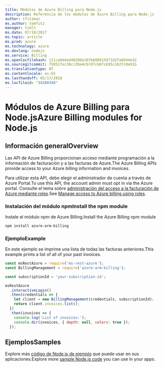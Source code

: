 ```yaml
---
title: Módulos de Azure Billing para Node.js
description: Referencia de los módulos de Azure Billing para Node.js
author: tfitzmac
ms.author: tomfitz
manager: timlt
ms.date: 07/18/2017
ms.topic: article
ms.prod: azure
ms.technology: azure
ms.devlang: nodejs
ms.service: Billing
ms.openlocfilehash: 111ca8d4ed40200a307b608915d71d2fa6944ed2
ms.sourcegitcommit: 75051fec38cc3be4cb7d7cb6fc695c162fc0e91b
ms.translationtype: HT
ms.contentlocale: es-ES
ms.lasthandoff: 05/17/2018
ms.locfileid: "34260348"
---
```

# <a name="azure-billing-modules-for-nodejs"></a><span data-ttu-id="d98af-103">Módulos de Azure Billing para Node.js</span><span class="sxs-lookup"><span data-stu-id="d98af-103">Azure Billing modules for Node.js</span></span>

## <a name="overview"></a><span data-ttu-id="d98af-104">Información general</span><span class="sxs-lookup"><span data-stu-id="d98af-104">Overview</span></span>
<span data-ttu-id="d98af-105">Las API de Azure Billing proporcionan acceso mediante programación a la información de facturación y a las facturas de Azure.</span><span class="sxs-lookup"><span data-stu-id="d98af-105">The Azure Billing APIs provide access to your Azure billing information and invoices.</span></span>

<span data-ttu-id="d98af-106">Para utilizar esta API, debe elegir el administrador de cuenta a través de Azure Portal.</span><span class="sxs-lookup"><span data-stu-id="d98af-106">To use this API, the account admin must opt in via the Azure portal.</span></span> <span data-ttu-id="d98af-107">Consulte el tema sobre [administración del acceso a la facturación de Azure mediante roles](https://docs.microsoft.com/azure/billing/billing-manage-access).</span><span class="sxs-lookup"><span data-stu-id="d98af-107">See [Manage access to Azure billing using roles](https://docs.microsoft.com/azure/billing/billing-manage-access).</span></span>

### <a name="install-the-npm-module"></a><span data-ttu-id="d98af-108">Instalación del módulo npm</span><span class="sxs-lookup"><span data-stu-id="d98af-108">Install the npm module</span></span> 

<span data-ttu-id="d98af-109">Instale el módulo npm de Azure Billing.</span><span class="sxs-lookup"><span data-stu-id="d98af-109">Install the Azure Billing npm module</span></span> 

```bash
npm install azure-arm-billing
```
### <a name="example"></a><span data-ttu-id="d98af-110">Ejemplo</span><span class="sxs-lookup"><span data-stu-id="d98af-110">Example</span></span> 
 
<span data-ttu-id="d98af-111">En este ejemplo se imprime una lista de todas las facturas anteriores.</span><span class="sxs-lookup"><span data-stu-id="d98af-111">This example prints a list of all of your past invoices.</span></span>
 
```javascript 
const msRestAzure = require('ms-rest-azure');
const BillingManagement = require('azure-arm-billing');

const subscriptionId = 'your-subscription-id';

msRestAzure
  .interactiveLogin()
  .then(credentials => {
    let client = new BillingManagement(credentials, subscriptionId);
    return client.invoices.list();
  })
  .then(invoices => {
    console.log('List of invoices:');
    console.dir(invoices, { depth: null, colors: true });
  });
``` 


## <a name="samples"></a><span data-ttu-id="d98af-112">Ejemplos</span><span class="sxs-lookup"><span data-stu-id="d98af-112">Samples</span></span>

<span data-ttu-id="d98af-113">Explore más [código de Node.js de ejemplo](https://azure.microsoft.com/resources/samples/?platform=nodejs) que puede usar en sus aplicaciones.</span><span class="sxs-lookup"><span data-stu-id="d98af-113">Explore more [sample Node.js code](https://azure.microsoft.com/resources/samples/?platform=nodejs) you can use in your apps.</span></span>

